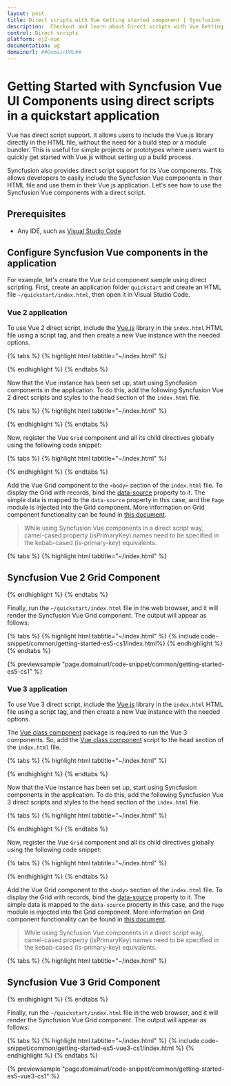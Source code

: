 ```yaml
---
layout: post
title: Direct scripts with Vue Getting started component | Syncfusion
description:  Checkout and learn about Direct scripts with Vue Getting started component of Syncfusion Essential JS 2 and more details.
control: Direct scripts 
platform: ej2-vue
documentation: ug
domainurl: ##DomainURL##
---
```


<!-- markdownlint-disable MD024 -->

# Getting Started with Syncfusion Vue UI Components using direct scripts in a quickstart application

Vue has direct script support. It allows users to include the Vue.js library directly in the HTML file, without the need for a build step or a module bundler. This is useful for simple projects or prototypes where users want to quickly get started with Vue.js without setting up a build process.

Syncfusion also provides direct script support for its Vue components. This allows developers to easily include the Syncfusion Vue components in their HTML file and use them in their Vue.js application. Let's see how to use the Syncfusion Vue components with a direct script.

## Prerequisites

* Any IDE, such as [Visual Studio Code](https://code.visualstudio.com/)

## Configure Syncfusion Vue components in the application

For example, let's create the Vue `Grid` component sample using direct scripting. First, create an application folder `quickstart` and create an HTML file `~/quickstart/index.html`, then open it in Visual Studio Code.

### Vue 2 application

To use Vue 2 direct script, include the [Vue.js](https://cdn.jsdelivr.net/npm/vue@2.7.14/dist/vue.min.js) library in the `index.html` HTML file using a script tag, and then create a new Vue instance with the needed options.

{% tabs %}
{% highlight html tabtitle="~/index.html" %}

<div id="app">
    <!-- Vue components goes here -->
</div>

<script src="https://cdn.jsdelivr.net/npm/vue@2.7.14/dist/vue.min.js"></script>
<script>
    new Vue({
        el: '#app',
    });
</script>

{% endhighlight %}
{% endtabs %}

Now that the Vue instance has been set up, start using Syncfusion components in the application. To do this, add the following Syncfusion Vue 2 direct scripts and styles to the head section of the `index.html` file.

{% tabs %}
{% highlight html tabtitle="~/index.html" %}

<link rel="stylesheet" href="https://cdn.syncfusion.com/ej2/material.css">
<script src="https://cdn.syncfusion.com/ej2/ej2-vue-es5/dist/ej2-vue.min.js"></script>

{% endhighlight %}
{% endtabs %}

Now, register the Vue `Grid` component and all its child directives globally using the following code snippet:

{% tabs %}
{% highlight html tabtitle="~/index.html" %}

<script>
    Vue.use(ejs.grids.GridPlugin);
</script>

{% endhighlight %}
{% endtabs %}

Add the Vue Grid component to the `<body>` section of the `index.html` file. To display the Grid with records, bind the [data-source](https://ej2.syncfusion.com/vue/documentation/api/grid/#datasource) property to it. The simple data is mapped to the `data-source` property in this case, and the `Page` module is injected into the Grid component. More information on Grid component functionality can be found in [this document](https://ej2.syncfusion.com/vue/documentation/grid/getting-started/).

> While using Syncfusion Vue components in a direct script way, camel-cased property (isPrimaryKey) names need to be specified in the kebab-cased (is-primary-key) equivalents.

{% tabs %}
{% highlight html tabtitle="~/index.html" %}

<body>
    <h2>Syncfusion Vue 2 Grid Component</h2>
    <div id="app">
        <ejs-grid :data-source="data" :allow-paging="true" :page-settings='pageSettings'>
            <e-columns>
                <e-column field="OrderID" header-text="Order ID" text-align="Right" :is-primary-key="true" width="100"></e-column>
                <e-column field="CustomerID" header-text="Customer ID"  width="80"></e-column>
                <e-column field="Freight" header-text="Freight" width="90"></e-column>
            </e-columns>
        </ejs-grid>
    </div>
    <script>
        Vue.use(ejs.grids.GridPlugin);
        new Vue({
            el: '#app',
            provide: {
                grid: [ejs.grids.Page]
            },
            data () {
                return {
                    data: [
                            { OrderID: 10248, CustomerID: 'VINET', Freight: 32.38 },
                            { OrderID: 10249, CustomerID: 'TOMSP', Freight: 11.61 },
                            { OrderID: 10250, CustomerID: 'HANAR', Freight: 65.83 },
                            { OrderID: 10251, CustomerID: 'VICTE', Freight: 41.34 },
                            { OrderID: 10252, CustomerID: 'SUPRD', Freight: 51.3 },
                            { OrderID: 10253, CustomerID: 'HANAR', Freight: 58.17 },
                            { OrderID: 10254, CustomerID: 'CHOPS', Freight: 22.98 },
                            { OrderID: 10255, CustomerID: 'RICSU', Freight: 148.33 },
                            { OrderID: 10256, CustomerID: 'WELLI', Freight: 13.97 }
                    ],
                    pageSettings: { pageSize: 5 }
                }
            }
        });
    </script>

</body>

{% endhighlight %}
{% endtabs %}

Finally, run the `~/quickstart/index.html` file in the web browser, and it will render the Syncfusion Vue Grid component. The output will appear as follows:

{% tabs %}
{% highlight html tabtitle="~/index.html" %}
{% include code-snippet/common/getting-started-es5-cs1/index.html%}
{% endhighlight %}
{% endtabs %}
        
{% previewsample "page.domainurl/code-snippet/common/getting-started-es5-cs1" %}

### Vue 3 application

To use Vue 3 direct script, include the [Vue.js](https://unpkg.com/vue@3/dist/vue.global.js) library in the `index.html` HTML file using a script tag, and then create a new Vue instance with the needed options.

The [Vue class component](https://class-component.vuejs.org) package is required to run the Vue 3 components. So, add the [Vue class component](<https://cdn.jsdelivr.net/npm/vue-class-component@8.0.0-rc.1/dist/vue-class-component.global.min.js>) script to the head section of the `index.html` file.

{% tabs %}
{% highlight html tabtitle="~/index.html" %}

<div id="app">
    <!-- Vue components goes here -->
</div>

<script src="https://unpkg.com/vue@3/dist/vue.global.js"></script>
<script src="https://cdn.jsdelivr.net/npm/vue-class-component@8.0.0-rc.1/dist/vue-class-component.global.min.js"></script>
<script>
    Vue.createApp({
        el: '#app',
    }).mount('#app');
</script>

{% endhighlight %}
{% endtabs %}

Now that the Vue instance has been set up, start using Syncfusion components in the application. To do this, add the following Syncfusion Vue 3 direct scripts and styles to the head section of the `index.html` file.

{% tabs %}
{% highlight html tabtitle="~/index.html" %}

<link rel="stylesheet" href="https://cdn.syncfusion.com/ej2/material.css">
<script src="https://cdn.syncfusion.com/ej2/ej2-vue-es5/dist/ej2-vue3.min.js"></script>

{% endhighlight %}
{% endtabs %}

Now, register the Vue `Grid` component and all its child directives globally using the following code snippet:

{% tabs %}
{% highlight html tabtitle="~/index.html" %}

<script>
    Vue.createApp({
        el: '#app',
        components: {
            'ejs-grid' : ejs.grids.GridComponent,
            'e-columns' : ejs.grids.ColumnsDirective,
            'e-column' : ejs.grids.ColumnDirective
        },
    }).mount('#app');
</script>

{% endhighlight %}
{% endtabs %}

Add the Vue Grid component to the `<body>` section of the `index.html` file. To display the Grid with records, bind the [data-source](https://ej2.syncfusion.com/vue/documentation/api/grid/#datasource) property to it. The simple data is mapped to the `data-source` property in this case, and the `Page` module is injected into the Grid component. More information on Grid component functionality can be found in [this document](https://ej2.syncfusion.com/vue/documentation/grid/getting-started/).

> While using Syncfusion Vue components in a direct script way, camel-cased property (isPrimaryKey) names need to be specified in the kebab-cased (is-primary-key) equivalents.

{% tabs %}
{% highlight html tabtitle="~/index.html" %}

<body>
    <h2>Syncfusion Vue 3 Grid Component</h2>
    <div id="app">
        <ejs-grid :data-source="data" :allow-paging="true" :page-settings='pageSettings'>
            <e-columns>
                <e-column field="OrderID" header-text="Order ID" text-align="Right" :is-primary-key="true" width="100"></e-column>
                <e-column field="CustomerID" header-text="Customer ID"  width="80"></e-column>
                <e-column field="Freight" header-text="Freight" width="90"></e-column>
            </e-columns>
        </ejs-grid>
    </div>
    <script>
        Vue.createApp({
            el: '#app',
            components: {
                'ejs-grid' : ejs.grids.GridComponent,
                'e-columns' : ejs.grids.ColumnsDirective,
                'e-column' : ejs.grids.ColumnDirective
            },
            provide: {
                grid: [ejs.grids.Page]
            },
            data () {
                return {
                    data: [
                            { OrderID: 10248, CustomerID: 'VINET', Freight: 32.38 },
                            { OrderID: 10249, CustomerID: 'TOMSP', Freight: 11.61 },
                            { OrderID: 10250, CustomerID: 'HANAR', Freight: 65.83 },
                            { OrderID: 10251, CustomerID: 'VICTE', Freight: 41.34 },
                            { OrderID: 10252, CustomerID: 'SUPRD', Freight: 51.3 },
                            { OrderID: 10253, CustomerID: 'HANAR', Freight: 58.17 },
                            { OrderID: 10254, CustomerID: 'CHOPS', Freight: 22.98 },
                            { OrderID: 10255, CustomerID: 'RICSU', Freight: 148.33 },
                            { OrderID: 10256, CustomerID: 'WELLI', Freight: 13.97 }
                    ],
                    pageSettings: { pageSize: 5 }
                }
            }
        }).mount('#app');
    </script>

</body>

{% endhighlight %}
{% endtabs %}

Finally, run the `~/quickstart/index.html` file in the web browser, and it will render the Syncfusion Vue Grid component. The output will appear as follows:

{% tabs %}
{% highlight html tabtitle="~/index.html" %}
{% include code-snippet/common/getting-started-es5-vue3-cs1/index.html %}
{% endhighlight %}
{% endtabs %}
        
{% previewsample "page.domainurl/code-snippet/common/getting-started-es5-vue3-cs1" %}
